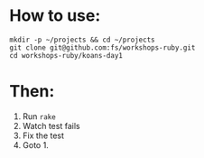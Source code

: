 How to use:
===========

    mkdir -p ~/projects && cd ~/projects
    git clone git@github.com:fs/workshops-ruby.git
    cd workshops-ruby/koans-day1

Then:
=====

1. Run `rake`
2. Watch test fails
3. Fix the test
4. Goto 1.

